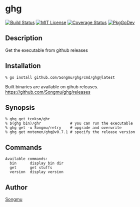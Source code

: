 ghg
=======

[![Build Status](https://travis-ci.org/Songmu/ghg.png?branch=main)][travis]
[![MIT License](http://img.shields.io/badge/license-MIT-blue.svg?style=flat-square)][license]
[![Coverage Status](https://codecov.io/gh/Songmu/ghg/branch/main/graph/badge.svg)][codecov]
[![PkgGoDev](https://pkg.go.dev/badge/github.com/Songmu/ghg)][PkgGoDev]

[travis]: https://travis-ci.org/Songmu/ghg
[codecov]: https://codecov.io/gh/Songmu/ghg
[license]: https://github.com/Songmu/ghg/blob/main/LICENSE
[PkgGoDev]: https://pkg.go.dev/github.com/Songmu/ghg

## Description

Get the executable from github releases

## Installation

    % go install github.com/Songmu/ghg/cmd/ghg@latest

Built binaries are available on gihub releases.
<https://github.com/Songmu/ghg/releases>

## Synopsis

    % ghg get tcnksm/ghr
    % $(ghg bin)/ghr             # you can run the executable
    % ghg get -u Songmu/retry    # upgrade and overwrite
    % ghg get motemen/ghq@v0.7.1 # specify the release version

## Commands

```
Available commands:
  bin      display bin dir
  get      get stuffs
  version  display version
```

## Author

[Songmu](https://github.com/Songmu)
